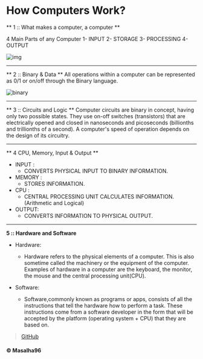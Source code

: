 # How Computers Work?


** 1 :: What makes a computer, a computer **

 4 Main Parts of any Computer 
1- INPUT 
2- STORAGE 
3- PROCESSING 
4- OUTPUT 

![img](https://i.ibb.co/5K6kGrY/TEMP.png)


---------------------------------------------

** 2 :: Binary & Data **
All operations within a computer can be represented as 0/1 or on/off 
through the Binary language.

![binary](https://homepage.cs.uri.edu/faculty/wolfe/book/images/R02/binary5.jpg)


---------------------------------------------


** 3 ::  Circuits and Logic **
Computer circuits are binary in concept, having only two possible states. They use on-off switches (transistors) that are electrically opened and closed in nanoseconds and picoseconds (billionths and trillionths of a second). A computer's speed of operation depends on the design of its circuitry.

---------------------------------------------

** 4  CPU, Memory, Input & Output ** 
- INPUT : 
   - CONVERTS PHYSICAL INPUT TO BINARY INFORMATION.
- MEMORY : 
    - STORES INFORMATION.
- CPU : 
    - CENTRAL PROCESSING UNIT CALCULATES INFORMATION. (Arithmetic and Logical)
- OUTPUT: 
   - CONVERTS INFORMATION TO PHYSICAL OUTPUT. 

---------------------------------------------


**5 :: Hardware and Software** 
- Hardware:
  - Hardware refers to the physical elements of a computer. This is also sometime called the machinery or the equipment of the computer. Examples of hardware in a computer are the keyboard, the monitor, the mouse and the central processing unit(CPU).


- Software:
    - Software,commonly known as programs or apps, consists of all the instructions that tell the hardware how to perform a task. These instructions come from a software developer in the form that will be accepted by the platform (operating system + CPU) that they are based on.









> [GitHub](https://github.com/masalha-96) 
#### &copy; Masalha96